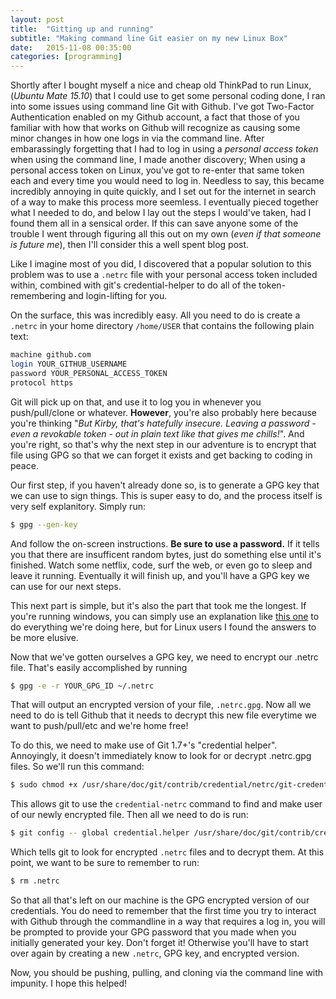 ```yaml
---
layout: post
title:  "Gitting up and running"
subtitle: "Making command line Git easier on my new Linux Box"
date:   2015-11-08 00:35:00
categories: [programming]
---
```


Shortly after I bought myself a nice and cheap old ThinkPad to run Linux, (*Ubuntu Mate 15.10*) that I could use to get some personal coding done, I ran into some issues using command line Git with Github. I've got Two-Factor Authentication enabled on my Github account, a fact that those of you familiar with how that works on Github will recognize as causing some minor changes in how one logs in via the command line. After embarassingly forgetting that I had to log in using a *personal access token* when using the command line, I made another discovery; When using a personal access token on Linux, you've got to re-enter that same token each and every time you would need to log in. Needless to say, this became incredibly annoying in quite quickly, and I set out for the internet in search of a way to make this process more seemless. I eventually pieced together what I needed to do, and below I lay out the steps I would've taken, had I found them all in a sensical order. If this can save anyone some of the trouble I went through figuring all this out on my own (*even if that someone is future me*), then I'll consider this a well spent blog post. 

Like I imagine most of you did, I discovered that a popular solution to this problem was to use a ```.netrc``` file with your personal access token included within, combined with git's credential-helper to do all of the token-remembering and login-lifting for you. 

On the surface, this was incredibly easy. All you need to do is create a ```.netrc``` in your home directory ```/home/USER``` that contains the following plain text:

```bash
machine github.com
login YOUR_GITHUB_USERNAME
password YOUR_PERSONAL_ACCESS_TOKEN
protocol https
```

Git will pick up on that, and use it to log you in whenever you push/pull/clone or whatever. **However**, you're also probably here because you're thinking "*But Kirby, that's hatefully insecure. Leaving a password - even a revokable token - out in plain text like that gives me chills!*". And you're right, so that's why the next step in our adventure is to encrypt that file using GPG so that we can forget it exists and get backing to coding in peace. 

Our first step, if you haven't already done so, is to generate a GPG key that we can use to sign things. This is super easy to do, and the process itself is very self explanitory. Simply run:

```bash
$ gpg --gen-key
```

And follow the on-screen instructions. **Be sure to use a password.** If it tells you that there are insufficent random bytes, just do something else until it's finished. Watch some netflix, code, surf the web, or even go to sleep and leave it running. Eventually it will finish up, and you'll have a GPG key we can use for our next steps. 

This next part is simple, but it's also the part that took me the longest. If you're running windows, you can simply use an explanation like [this one](http://stackoverflow.com/questions/5343068/is-there-a-way-to-skip-password-typing-when-using-https-github/18362082#18362082) to do everything we're doing here, but for Linux users I found the answers to be more elusive. 

Now that we've gotten ourselves a GPG key, we need to encrypt our .netrc file. That's easily accomplished by running 

```bash
$ gpg -e -r YOUR_GPG_ID ~/.netrc
```

That will output an encrypted version of your file, ```.netrc.gpg```. Now all we need to do is tell Github that it needs to decrypt this new file everytime we want to push/pull/etc and we're home free!

To do this, we need to make use of Git 1.7+'s "credential helper". Annoyingly, it doesn't immediately know to look for or decrypt .netrc.gpg files. So we'll run this command:

```bash
$ sudo chmod +x /usr/share/doc/git/contrib/credential/netrc/git-credential-netrc
```

This allows git to use the ```credential-netrc``` command to find and make user of our newly encrypted file. Then all we need to do is run:

```bash
$ git config -- global credential.helper /usr/share/doc/git/contrib/credential/netrc/git-credential-netrc
```

Which tells git to look for encrypted ```.netrc``` files and to decrypt them. At this point, we want to be sure to remember to run:

```bash
$ rm .netrc
```

So that all that's left on our machine is the GPG encrypted version of our credentials. You do need to remember that the first time you try to interact with Github through the commandline in a way that requires a log in, you will be prompted to provide your GPG password that you made when you initially generated your key. Don't forget it! Otherwise you'll have to start over again by creating a new ```.netrc```, GPG key, and encrypted version. 

Now, you should be pushing, pulling, and cloning via the command line with impunity. I hope this helped!